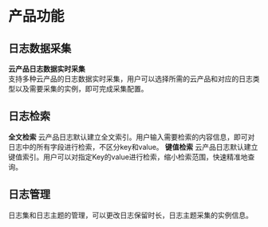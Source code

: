 # 产品功能

## 日志数据采集
**云产品日志数据实时采集**  
支持多种云产品的日志数据实时采集，用户可以选择所需的云产品和对应的日志类型以及需要采集的实例，即可完成采集配置。

## 日志检索
**全文检索**
云产品日志默认建立全文索引。用户输入需要检索的内容信息，即可对日志中的所有字段进行检索，不区分key和value。
**键值检索**
云产品日志默认建立键值索引。用户可以对指定Key的value进行检索，缩小检索范围，快速精准地查询。

## 日志管理
日志集和日志主题的管理，可以更改日志保留时长，日志主题采集的实例信息。

